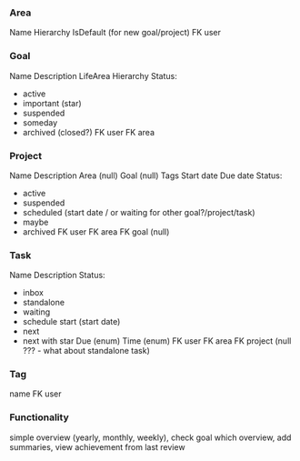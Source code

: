 

### Area
Name
Hierarchy
IsDefault (for new goal/project)
FK user

### Goal
Name
Description
LifeArea
Hierarchy
Status:
- active
- important (star)
- suspended
- someday
- archived (closed?)
FK user
FK area

### Project
Name
Description
Area (null)
Goal (null)
Tags
Start date
Due date
Status:
- active
- suspended
- scheduled (start date / or waiting for other goal?/project/task)
- maybe
- archived
FK user
FK area
FK goal (null)

### Task
Name
Description
Status:
- inbox
- standalone
- waiting
- schedule start (start date)
- next
- next with star
  Due (enum)
  Time (enum)
FK user
FK area
FK project (null ??? - what about standalone task)

### Tag
name
FK user

### Functionality
simple overview (yearly, monthly, weekly), check goal which overview, add summaries, view achievement from last review
